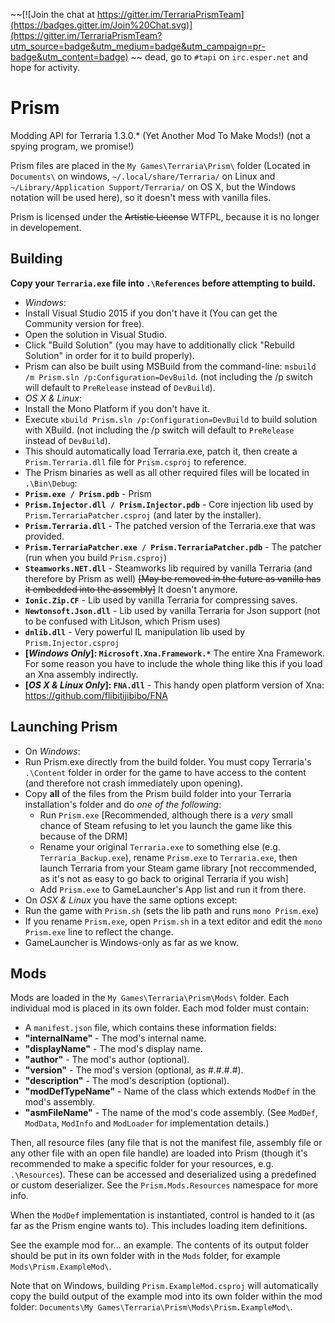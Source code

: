 ~~[![Join the chat at https://gitter.im/TerrariaPrismTeam](https://badges.gitter.im/Join%20Chat.svg)](https://gitter.im/TerrariaPrismTeam?utm_source=badge&utm_medium=badge&utm_campaign=pr-badge&utm_content=badge) ~~ dead, go to `#tapi` on `irc.esper.net` and hope for activity.

# Prism

Modding API for Terraria 1.3.0.* (Yet Another Mod To Make Mods!) (not a spying program, we promise!)

Prism files are placed in the ```My Games\Terraria\Prism\``` folder (Located in `Documents\` on windows, `~/.local/share/Terraria/` on Linux and `~/Library/Application Support/Terraria/` on OS X,
but the Windows notation will be used here), so it doesn't mess with vanilla files.

Prism is licensed under the ~~Artistic License~~ WTFPL, because it is no longer in developement.

## Building

**Copy your `Terraria.exe` file into `.\References` before attempting to build.**

* _Windows_:
 * Install Visual Studio 2015 if you don't have it (You can get the Community version for free).
 * Open the solution in Visual Studio.
 * Click "Build Solution" (you may have to additionally click "Rebuild Solution" in order for it to build properly).
 * Prism can also be built using MSBuild from the command-line: ```msbuild /m Prism.sln /p:Configuration=DevBuild```. (not including the /p switch will default to `PreRelease` instead of `DevBuild`).
* _OS X & Linux_:
 * Install the Mono Platform if you don't have it.
 * Execute ```xbuild Prism.sln /p:Configuration=DevBuild``` to build solution with XBuild. (not including the /p switch will default to `PreRelease` instead of `DevBuild`).
* This should automatically load Terraria.exe, patch it, then create a `Prism.Terraria.dll` file for `Prism.csproj` to reference.
* The Prism binaries as well as all other required files will be located in `.\Bin\Debug`:
 * **`Prism.exe / Prism.pdb`** - Prism
 * **`Prism.Injector.dll / Prism.Injector.pdb`** - Core injection lib used by `Prism.TerrariaPatcher.csproj` (and later by the installer).
 * **`Prism.Terraria.dll`** - The patched version of the Terraria.exe that was provided.
 * **`Prism.TerrariaPatcher.exe / Prism.TerrariaPatcher.pdb`** - The patcher (run when you build `Prism.csproj`)
 * **`Steamworks.NET.dll`** - Steamworks lib required by vanilla Terraria (and therefore by Prism as well) ~~[May be removed in the future as vanilla has it embedded into the assembly]~~ It doesn't anymore.
 * **`Ionic.Zip.CF`** - Lib used by vanilla Terraria for compressing saves.
 * **`Newtonsoft.Json.dll`** - Lib used by vanilla Terraria for Json support (not to be confused with LitJson, which Prism uses)
 * **`dnlib.dll`** - Very powerful IL manipulation lib used by `Prism.Injector.csproj`
 * **[_Windows Only_]: `Microsoft.Xna.Framework.*`** The entire Xna Framework. For some reason you have to include the whole thing like this if you load an Xna assembly indirectly.
 * **[_OS X & Linux Only_]: `FNA.dll`** - This handy open platform version of Xna: https://github.com/flibitijibibo/FNA

## Launching Prism

* On _Windows_:
 * Run Prism.exe directly from the build folder. You must copy Terraria's `.\Content` folder in order for the game to have access to the content (and therefore not crash immediately upon opening).
 * Copy **all** of the files from the Prism build folder into your Terraria installation's folder and do *one of the following*: 
   * Run `Prism.exe` [Recommended, although there is a _very_ small chance of Steam refusing to let you launch the game like this because of the DRM]
   * Rename your original `Terraria.exe` to something else (e.g. `Terraria_Backup.exe`), rename `Prism.exe` to `Terraria.exe`, then launch Terraria from your Steam game library [not reccommended, as it's not as easy to go back to original Terraria if you wish]
   * Add `Prism.exe` to GameLauncher's App list and run it from there.
* On _OSX & Linux_ you have the same options except:
 * Run the game with `Prism.sh` (sets the lib path and runs `mono Prism.exe`)
 * If you rename `Prism.exe`, open `Prism.sh` in a text editor and edit the `mono Prism.exe` line to reflect the change.
 * GameLauncher is Windows-only as far as we know.

## Mods

Mods are loaded in the ```My Games\Terraria\Prism\Mods\``` folder. Each individual mod is placed in its own folder.
Each mod folder must contain:

* A ```manifest.json``` file, which contains these information fields: 
 * **"internalName"** - The mod's internal name.
 * **"displayName"** - The mod's display name.
 * **"author"** - The mod's author (optional).
 * **"version"** - The mod's version (optional, as #.#.#.#).
 * **"description"** - The mod's description (optional).
 * **"modDefTypeName"** - Name of the class which extends ```ModDef``` in the mod's assembly.
 * **"asmFileName"** - The name of the mod's code assembly. (See ```ModDef```, ```ModData```, ```ModInfo``` and ```ModLoader``` for implementation details.)

Then, all resource files (any file that is not the manifest file, assembly file or any other file with an open file handle) are loaded into Prism (though it's recommended to make a specific folder for your resources, e.g. `.\Resources`). 
These can be accessed and deserialized using a predefined or custom deserializer. 
See the ```Prism.Mods.Resources``` namespace for more info.

When the ```ModDef``` implementation is instantiated, control is handed to it (as far as the Prism engine wants to). This includes loading item definitions.

See the example mod for... an example. The contents of its output folder should be put in its own folder with in the `Mods` folder, for example ```Mods\Prism.ExampleMod\```. 

Note that on Windows, building `Prism.ExampleMod.csproj` will automatically copy the build output of the example mod into its own folder within the mod folder: ```Documents\My Games\Terraria\Prism\Mods\Prism.ExampleMod\```.
